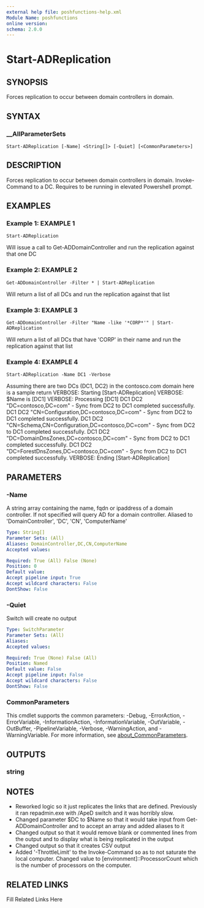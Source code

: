 ```yaml
---
external help file: poshfunctions-help.xml
Module Name: poshfunctions
online version: 
schema: 2.0.0
---
```


# Start-ADReplication

## SYNOPSIS

Forces replication to occur between domain controllers in domain.

## SYNTAX

### __AllParameterSets

```
Start-ADReplication [-Name] <String[]> [-Quiet] [<CommonParameters>]
```

## DESCRIPTION

Forces replication to occur between domain controllers in domain.
Invoke-Command to a DC.
Requires to be running in elevated Powershell prompt.


## EXAMPLES

### Example 1: EXAMPLE 1

```
Start-ADReplication
```

Will issue a call to Get-ADDomainController and run the replication against that one DC





### Example 2: EXAMPLE 2

```
Get-ADDomainController -Filter * | Start-ADReplication
```

Will return a list of all DCs and run the replication against that list





### Example 3: EXAMPLE 3

```
Get-ADDomainController -Filter "Name -like '*CORP*'" | Start-ADReplication
```

Will return a list of all DCs that have 'CORP' in their name and run the replication against that list





### Example 4: EXAMPLE 4

```
Start-ADReplication -Name DC1 -Verbose
```

Assuming there are two DCs (DC1, DC2) in the contosco.com domain here is a sample return
VERBOSE: Starting [Start-ADReplication]
VERBOSE: $Name is [DC1]
VERBOSE: Processing [DC1]
DC1 DC2 "DC=contosco,DC=com" - Sync from DC2 to DC1 completed successfully.
DC1 DC2 "CN=Configuration,DC=contosco,DC=com" - Sync from DC2 to DC1 completed successfully.
DC1 DC2 "CN=Schema,CN=Configuration,DC=contosco,DC=com" - Sync from DC2 to DC1 completed successfully.
DC1 DC2 "DC=DomainDnsZones,DC=contosco,DC=com" - Sync from DC2 to DC1 completed successfully.
DC1 DC2 "DC=ForestDnsZones,DC=contosco,DC=com" - Sync from DC2 to DC1 completed successfully.
VERBOSE: Ending [Start-ADReplication]






## PARAMETERS

### -Name

A string array containing the name, fqdn or ipaddress of a domain controller.
If not specified will query AD for a domain controller.
Aliased to 'DomainController', 'DC', 'CN', 'ComputerName'

```yaml
Type: String[]
Parameter Sets: (All)
Aliases: DomainController,DC,CN,ComputerName
Accepted values: 

Required: True (All) False (None)
Position: 0
Default value: 
Accept pipeline input: True
Accept wildcard characters: False
DontShow: False
```

### -Quiet

Switch will create no output

```yaml
Type: SwitchParameter
Parameter Sets: (All)
Aliases: 
Accepted values: 

Required: True (None) False (All)
Position: Named
Default value: False
Accept pipeline input: False
Accept wildcard characters: False
DontShow: False
```


### CommonParameters

This cmdlet supports the common parameters: -Debug, -ErrorAction, -ErrorVariable, -InformationAction, -InformationVariable, -OutVariable, -OutBuffer, -PipelineVariable, -Verbose, -WarningAction, and -WarningVariable. For more information, see [about_CommonParameters](http://go.microsoft.com/fwlink/?LinkID=113216).

## OUTPUTS

### string



## NOTES

* Reworked logic so it just replicates the links that are defined.
Previously it ran repadmin.exe with /ApeD switch
  and it was horribly slow.
* Changed parameter $DC to $Name so that it would take input from Get-ADDomainController and to accept an array and
  added aliases to it
* Changed output so that it would remove blank or commented lines from the output and to display what is being
  replicated in the output
* Changed output so that it creates CSV output
* Added '-ThrottleLimit' to the Invoke-Command so as to not saturate the local computer.
Changed value to
  [environment]::ProcessorCount which is the number of processors on the computer.


## RELATED LINKS

Fill Related Links Here

